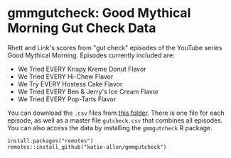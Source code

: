 # gmmgutcheck: Good Mythical Morning Gut Check Data

Rhett and Link's scores from "gut check" episodes of the YouTube series Good Mythical Morning. Episodes currently included are:

- We Tried EVERY Krispy Kreme Donut Flavor
- We Tried EVERY Hi-Chew Flavor
- We Try EVERY Hostess Cake Flavor
- We Tried EVERY Ben & Jerry's Ice Cream Flavor
- We Tried EVERY Pop-Tarts Flavor

You can download the `.csv` files from [this folder](https://github.com/katie-allen/gmmgutcheck/tree/main/data-raw). There is one file for each episode, as well as a master file `gutcheck.csv` that combines all episodes. You can also access the data by installing the `gmmgutcheck` R package.

```
install.packages("remotes")
remotes::install_github("katie-allen/gmmgutcheck")
```
